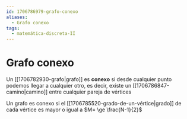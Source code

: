 ```yaml
---
id: 1706786979-grafo-conexo
aliases:
  - Grafo conexo
tags:
  - matemática-discreta-II
---
```


# Grafo conexo

Un [[1706782930-grafo|grafo]] es **conexo** si desde cualquier punto podemos llegar a cualquier otro, es decir, existe un [[1706786847-camino|camino]] entre cualquier pareja de vértices

Un grafo es conexo si el [[1706785520-grado-de-un-vértice|grado]] de cada vértice es mayor o igual a $M= \ge \frac{N-1}{2}$
